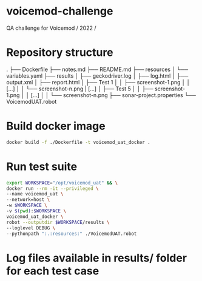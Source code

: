 # voicemod-challenge
QA challenge for Voicemod / 2022 /

# Repository structure
.
├── Dockerfile
├── notes.md
├── README.md
├── resources
│   └── variables.yaml
├── results
│   ├── geckodriver.log
│   ├── log.html
│   ├── output.xml
│   ├── report.html
│   ├── Test 1
│   │   ├── screenshot-1.png
│   │ [...]
│   │   └── screenshot-n.png
| [...]
│   ├── Test 5
│   │   ├── screenshot-1.png
│   │ [...]
│   │   └── screenshot-n.png
├── sonar-project.properties
└── VoicemodUAT.robot

# Build docker image
```bash
docker build -f ./Dockerfile -t voicemod_uat_docker .
```

# Run test suite
```bash
export WORKSPACE="/opt/voicemod_uat" && \
docker run --rm -it --privileged \
--name voicemod_uat \
--network=host \
-w $WORKSPACE \
-v $(pwd):$WORKSPACE \
voicemod_uat_docker \
robot --outputdir $WORKSPACE/results \
--loglevel DEBUG \
--pythonpath ":.:resources:" ./VoicemodUAT.robot
```

# Log files available in results/ folder for each test case
